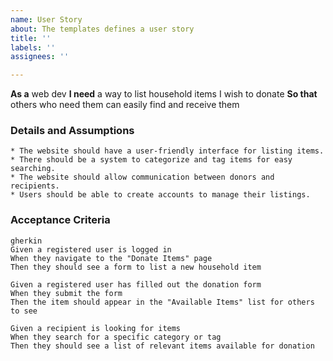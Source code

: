 ```yaml
---
name: User Story
about: The templates defines a user story
title: ''
labels: ''
assignees: ''

---
```


**As a** web dev
**I need** a way to list household items I wish to donate
**So that** others who need them can easily find and receive them

### Details and Assumptions
    * The website should have a user-friendly interface for listing items.
    * There should be a system to categorize and tag items for easy searching.
    * The website should allow communication between donors and recipients.
    * Users should be able to create accounts to manage their listings.

### Acceptance Criteria
    gherkin
    Given a registered user is logged in
    When they navigate to the "Donate Items" page
    Then they should see a form to list a new household item

    Given a registered user has filled out the donation form
    When they submit the form
    Then the item should appear in the "Available Items" list for others to see

    Given a recipient is looking for items
    When they search for a specific category or tag
    Then they should see a list of relevant items available for donation
